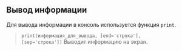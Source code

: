 ## Вывод информации
Для вывода информации в консоль используется функция <code>print</code>.
> <code>print(информация_для_вывода, [end='строка'], [sep='строка'])</code>
> Выводит информацию на экран.

